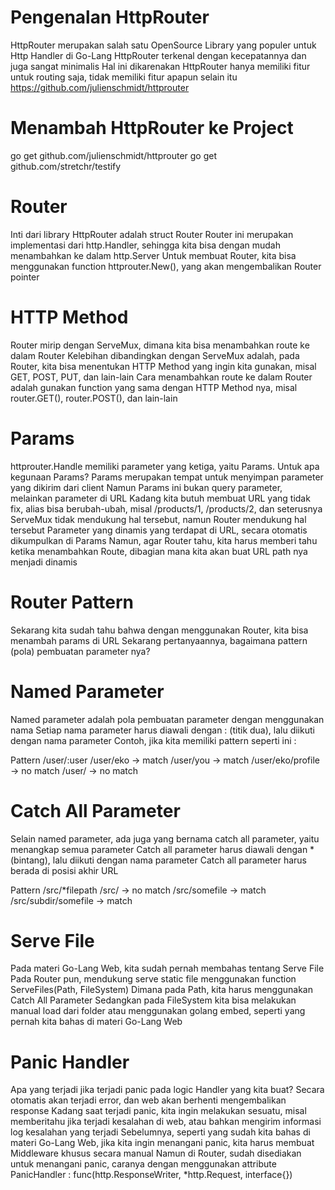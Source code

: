 # Pengenalan HttpRouter

HttpRouter merupakan salah satu OpenSource Library yang populer untuk Http Handler di Go-Lang
HttpRouter terkenal dengan kecepatannya dan juga sangat minimalis
Hal ini dikarenakan HttpRouter hanya memiliki fitur untuk routing saja, tidak memiliki fitur apapun selain itu
https://github.com/julienschmidt/httprouter

# Menambah HttpRouter ke Project

go get github.com/julienschmidt/httprouter
go get github.com/stretchr/testify

# Router

Inti dari library HttpRouter adalah struct Router
Router ini merupakan implementasi dari http.Handler, sehingga kita bisa dengan mudah menambahkan ke dalam http.Server
Untuk membuat Router, kita bisa menggunakan function httprouter.New(), yang akan mengembalikan Router pointer

# HTTP Method

Router mirip dengan ServeMux, dimana kita bisa menambahkan route ke dalam Router
Kelebihan dibandingkan dengan ServeMux adalah, pada Router, kita bisa menentukan HTTP Method yang ingin kita gunakan, misal GET, POST, PUT, dan lain-lain
Cara menambahkan route ke dalam Router adalah gunakan function yang sama dengan HTTP Method nya, misal router.GET(), router.POST(), dan lain-lain

# Params

httprouter.Handle memiliki parameter yang ketiga, yaitu Params. Untuk apa kegunaan Params?
Params merupakan tempat untuk menyimpan parameter yang dikirim dari client
Namun Params ini bukan query parameter, melainkan parameter di URL
Kadang kita butuh membuat URL yang tidak fix, alias bisa berubah-ubah, misal /products/1, /products/2, dan seterusnya
ServeMux tidak mendukung hal tersebut, namun Router mendukung hal tersebut
Parameter yang dinamis yang terdapat di URL, secara otomatis dikumpulkan di Params
Namun, agar Router tahu, kita harus memberi tahu ketika menambahkan Route, dibagian mana kita akan buat URL path nya menjadi dinamis

# Router Pattern

Sekarang kita sudah tahu bahwa dengan menggunakan Router, kita bisa menambah params di URL
Sekarang pertanyaannya, bagaimana pattern (pola) pembuatan parameter nya?

# Named Parameter

Named parameter adalah pola pembuatan parameter dengan menggunakan nama
Setiap nama parameter harus diawali dengan : (titik dua), lalu diikuti dengan nama parameter
Contoh, jika kita memiliki pattern seperti ini :

Pattern /user/:user
/user/eko -> match
/user/you -> match
/user/eko/profile -> no match
/user/ -> no match

# Catch All Parameter

Selain named parameter, ada juga yang bernama catch all parameter, yaitu menangkap semua parameter
Catch all parameter harus diawali dengan \* (bintang), lalu diikuti dengan nama parameter
Catch all parameter harus berada di posisi akhir URL

Pattern /src/\*filepath
/src/ -> no match
/src/somefile -> match
/src/subdir/somefile -> match

# Serve File

Pada materi Go-Lang Web, kita sudah pernah membahas tentang Serve File
Pada Router pun, mendukung serve static file menggunakan function ServeFiles(Path, FileSystem)
Dimana pada Path, kita harus menggunakan Catch All Parameter
Sedangkan pada FileSystem kita bisa melakukan manual load dari folder atau menggunakan golang embed, seperti yang pernah kita bahas di materi Go-Lang Web

# Panic Handler

Apa yang terjadi jika terjadi panic pada logic Handler yang kita buat?
Secara otomatis akan terjadi error, dan web akan berhenti mengembalikan response
Kadang saat terjadi panic, kita ingin melakukan sesuatu, misal memberitahu jika terjadi kesalahan di web, atau bahkan mengirim informasi log kesalahan yang terjadi
Sebelumnya, seperti yang sudah kita bahas di materi Go-Lang Web, jika kita ingin menangani panic, kita harus membuat Middleware khusus secara manual
Namun di Router, sudah disediakan untuk menangani panic, caranya dengan menggunakan attribute PanicHandler : func(http.ResponseWriter, \*http.Request, interface{})
